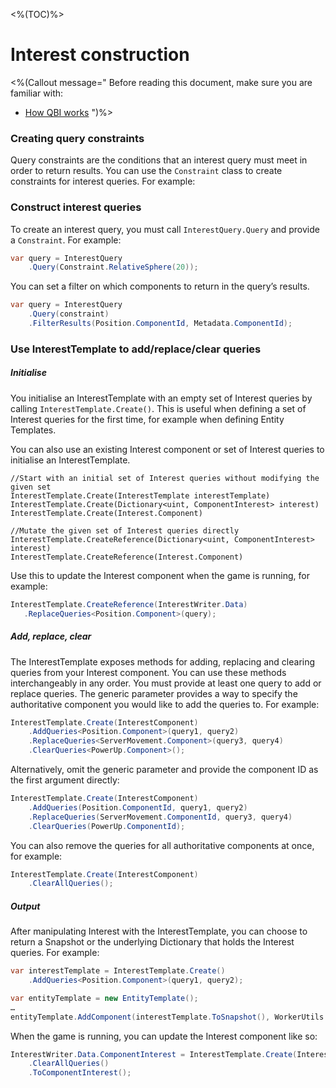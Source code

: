 <%(TOC)%>
# Interest construction

<%(Callout message="
Before reading this document, make sure you are familiar with:

  * [How QBI works]({{urlRoot}}/modules/qbi-helper/how-it-works)
")%>

### Creating query constraints
Query constraints are the conditions that an interest query must meet in order to return results. You can use the `Constraint` class to create constraints for interest queries. For example:

### Construct interest queries

To create an interest query, you must call `InterestQuery.Query` and provide a `Constraint`. For example:

```csharp
var query = InterestQuery
    .Query(Constraint.RelativeSphere(20));
```

You can set a filter on which components to return in the query’s results.

```csharp
var query = InterestQuery
    .Query(constraint)
    .FilterResults(Position.ComponentId, Metadata.ComponentId);
```

### Use InterestTemplate to add/replace/clear queries

##### Initialise

You initialise an InterestTemplate with an empty set of Interest queries by calling `InterestTemplate.Create()`. This is useful when defining a set of Interest queries for the first time, for example when defining Entity Templates.

You can also use an existing Interest component or set of Interest queries to initialise an InterestTemplate.

```charp
//Start with an initial set of Interest queries without modifying the given set
InterestTemplate.Create(InterestTemplate interestTemplate)
InterestTemplate.Create(Dictionary<uint, ComponentInterest> interest)
InterestTemplate.Create(Interest.Component)

//Mutate the given set of Interest queries directly
InterestTemplate.CreateReference(Dictionary<uint, ComponentInterest> interest)
InterestTemplate.CreateReference(Interest.Component)
```

Use this to update the Interest component when the game is running, for example:

```csharp
InterestTemplate.CreateReference(InterestWriter.Data)
   .ReplaceQueries<Position.Component>(query);
```

##### Add, replace, clear

The InterestTemplate exposes methods for adding, replacing and clearing queries from your Interest component. You can use these methods interchangeably in any order. You must provide at least one query to add or replace queries. The generic parameter provides a way to specify the authoritative component you would like to add the queries to. For example:

```csharp
InterestTemplate.Create(InterestComponent)
    .AddQueries<Position.Component>(query1, query2)
    .ReplaceQueries<ServerMovement.Component>(query3, query4)
    .ClearQueries<PowerUp.Component>();
```

Alternatively, omit the generic parameter and provide the component ID as the first argument directly:

```csharp
InterestTemplate.Create(InterestComponent)
    .AddQueries(Position.ComponentId, query1, query2)
    .ReplaceQueries(ServerMovement.ComponentId, query3, query4)
    .ClearQueries(PowerUp.ComponentId);
```

You can also remove the queries for all authoritative components at once, for example:

```csharp
InterestTemplate.Create(InterestComponent)
    .ClearAllQueries();
```

##### Output

After manipulating Interest with the InterestTemplate, you can choose to return a Snapshot or the underlying Dictionary that holds the Interest queries. For example:

```csharp
var interestTemplate = InterestTemplate.Create()
    .AddQueries<Position.Component>(query1, query2);

var entityTemplate = new EntityTemplate();
…
entityTemplate.AddComponent(interestTemplate.ToSnapshot(), WorkerUtils.UnityGameLogic);
```

When the game is running, you can update the Interest component like so:

```csharp
InterestWriter.Data.ComponentInterest = InterestTemplate.Create(InterestWriter.Data)
    .ClearAllQueries()
    .ToComponentInterest();
```

